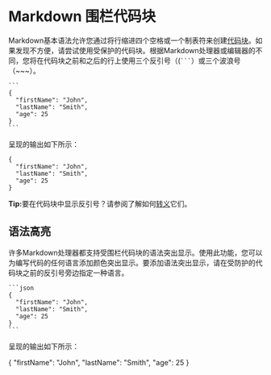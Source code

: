 # Markdown 围栏代码块
Markdown基本语法允许您通过将行缩进四个空格或一个制表符来创建[代码块](/basic-syntax/code-blocks.html)。如果发现不方便，请尝试使用受保护的代码块。根据Markdown处理器或编辑器的不同，您将在代码块之前和之后的行上使用三个反引号（(<code>```</code>）或三个波浪号（~~~）。

~~~~~~~~~
```
{
  "firstName": "John",
  "lastName": "Smith",
  "age": 25
}
```
~~~~~~~~~
呈现的输出如下所示：
```text
{
  "firstName": "John",
  "lastName": "Smith",
  "age": 25
}
```
<div class="alert alert-success">
  <i class="fas fa-lightbulb"></i> <strong>Tip:</strong>要在代码块中显示反引号？请参阅了解如何<a href="/basic-syntax/escaping-backticks.html">转义</a>它们。
</div>

## 语法高亮
许多Markdown处理器都支持受围栏代码块的语法突出显示。使用此功能，您可以为编写代码的任何语言添加颜色突出显示。要添加语法突出显示，请在受防护的代码块之前的反引号旁边指定一种语言。
~~~~~~~~~
```json
{
  "firstName": "John",
  "lastName": "Smith",
  "age": 25
}
```
~~~~~~~~~

呈现的输出如下所示：

{
  "firstName": "John",
  "lastName": "Smith",
  "age": 25
}






